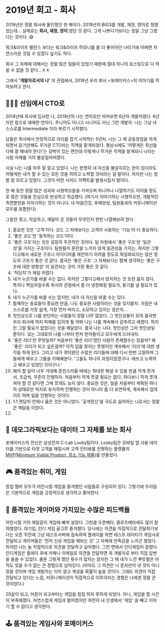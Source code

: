 # 2019년 회고 - 회사

2019년은 정말 회사에 올인했던 한 해이다. 2019년의 BIG3를 개발, 재정, 영어로 정했었는데... 실제로는 **회사, 재정, 영어** 였던 것 같다. 그게 나쁘다기보다는 정말 그냥 그랬다는 것이다. 😅

워크&라이프 밸런스 보다는 워크&라이프 하모니를 좀 더 좋아하던 나이기에 어쩌면 자연스러운 것일 수 있겠다 싶기도 하다.

회사 그 자체에 대해서는 정말 많은 일들이 있었기 때문에 절대 하나의 포스팅으로 다 적을 수 없을 것 같다...ㅎㅎ

그래서 **'개발자로서의 나'** 의 관점에서, 2019년 우리 회사 <포메이커스>의 이야기를 적어보려고 한다.

## 👩🏻‍💻 선임에서 CTO로

2014년에 회사에 입사한 나, 2019년의 나는 연차로만 따져보면 6년차 개발자였다. 6년차란 참으로 애매한 연차다. 주니어도 아니고 시니어도 아닌 그런 개발자. 나는 그냥 내 스스로를 Intermediate 이라 부르기 시작했다.

남들은 회사에서 안정적으로 자리를 잡기 시작하는 5년차, 나는 그 때 공동창업을 하게되면서 듣기만해도 무거운 CTO라는 직책을 맡게되었다. 평상시에도 '어떻게든 최선을 다해 잘 해내야 한다!'는 강박이 있는 편인데 이렇게나 무거운 직책을 맡게되니 나라는 사람 자체를 거의 불살질러버렸다.

사실 나는 나를 아주 잘 알고 있었다. 나는 분명히 내 자신을 불살지르는 한이 있더라도 어떻게든 내가 할 수 있는 모든 것을 하려고 노력할 것이라는 걸 말이다. 하지만 나는 정말 잘 모르고 있었다. 그것이 어떤 사이드 이펙트를 발생시킬지 말이다. 

한 해 동안 정말 많은 성과와 시행착오들을 거쳐오며 하나하나 나열하기도 어려울 정도로 많은 것들을 진심으로 반성하고 학습했다. (여기서 이야기하는 시행착오란, 개발적인 측면뿐만을 이야기하는 것이 아니다. 내 마음건강, 후배양성, 팀원들과의 커뮤니케이션 모두를 포함한다)

그동안 겪고, 학습하고, 깨달아 온 것들이 무엇인지 한번 나열해보려 한다.

1. 중요한 것은 '고객'이다. 코드 그 자체보다는 고객이 사용하는 '기능'이 더 중요하다.
2. '좋은 코드'란 '동작하는 코드'이다.
3. '좋은 구조'라는 것은 굉장히 주관적인 것이다. 팀 차원에서 '좋은 구조'란 '일관성'을 가지는 구조이다. 팀원들이 혼란을 느끼지 않게 일관성을 가지는, 하지만 그렇다고해서 새로운 구조나 아이디어를 제안하기 어려울 정도로 획일화되지는 않은 정도의 구조가 좋은 것 같다. 결국은 '좋은 구조' 그 자체보다는 함께 생각하는 '좋은 구조에 대한 방향성' 이 일관되는 것이 가장 좋은 것 같다.
4. '적당히'가 제일 어렵다.
5. 내가 누군가를 바꿀 수는 없다. 하지만 그렇다고해서 방치하는 것 또한 옳지 않다. 특히나 책임자일수록 회사의 관점에서 좀 더 냉정해질 필요가, 용기를 낼 필요가 있다.
6. 내가 누군가를 바꿀 수는 없지만, 내가 내 자신을 바꿀 수는 있다.
7. 함께하는 동료들이 중요한 만큼, 나도 중요한 사람이라는 것을 잊지말자. 가끔은 내 스스로를 가장 쉽게, 가장 먼저 버리고, 소모하고 있지는 않은지...
8. 첫인상으로 나를 판단하는 사람들이 정말 너무 많았다. 그 첫인상들이 모여 결국엔 우리 회사에 까지 피해를 입히게 될 까봐 나는 나를 계속해서 감추려고 애썼다. 하지만 그럴 필요가 없었다는 것을 깨달았다. 결국 나는 나다. 첫인상은 그저 첫인상일 뿐이다. 있는 그대로의 나를 나부터 먼저 받아들이고 모두에게 드러내자.
9. '좋은 리더'란 무엇일까? 처음부터 '좋은 리더'였던 사람이 존재할수는 있을까? 왜 '좋은' 리더가 되고 싶은걸까? 아직 답을 찾지는 못했지만 계속해서 '리더'에 대한 생각을 하게 된다. 그리고 내가 겪어왔던 수많은 리더들에 대해 다시 한번 고찰하며 그들에게 배우고 그들을 이해해본다. '그들도 하나의 과정이었겠구나. 애쓰고 노력하고 배우고 있었던 것이구나.'
10. 해야 할 일이 너무 거대해 혼란스러울 때에는 최대한 해낼 수 있을 만큼 작게 쪼개서, 조금씩, 꾸준히 진행하자. 처음부터 작게 쪼갤 필요는 없다. 하다보니 작게 쪼개져야 할 것 같다면 그때 쪼개도 늦지 않다. 중요한 것은, 일을 처음부터 계획된 하나의 상태로만 억지로 유지하며 진행하는 것이 아니라 좀 더 유연하게, 계속해서 업데이트 하며 일을 진행하는 것이다.
11. 1:1 면담이 언제나 옳은 것은 아니었다. '공개망신'을 극도로 싫어하는 나로서는 정말 큰 깨달음 이었다.
12. 

## 🧐 데모그라픽보다는 데이터 그 자체를 보는 회사

포메이커스의 전신은 삼성전자 C-Lab Looky팀이다. Looky팀은 모바일 앱 사용 데이터를 기반으로 타겟 고객을 매칭시켜 고객 인터뷰를 진행하는 플랫폼의 [MVP(Minimum Viable Product, 최소 기능 제품)]([https://ko.wikipedia.org/wiki/%EC%B5%9C%EC%86%8C_%EA%B8%B0%EB%8A%A5_%EC%A0%9C%ED%92%88](https://ko.wikipedia.org/wiki/최소_기능_제품))를 만들었다.



## 🎮 품격있는 취미, 게임

창업 멤버 모두가 어린시절 게임을 즐겨했던 사람들로 구성되어 있다. 그렇기에 우리팀은 기본적으로 게임을 긍정적으로 생각하고 좋아한다.



## 📝 품격있는 게이머와 가치있는 수많은 피드백들

어린시절 거의 매일같이 게임에 빠져 살았다. 그만큼 오픈베타, 클로즈베타에도 많이 참여했었다. 대기업, 인디 게임 골고루 즐겨했다. 당시에는 의견을 직접적으로 전달하기보다는 오픈 직전에 그냥 테스트서버에 접속하여 플레이를 하면 테스트 데이터가 게임사로 전달되고 게이머들은 '먼저 신상 게임을 해보는 것' 그 자체에 만족감을 느끼곤 했었다. 하지만 나는 늘 직접적으로 의견을 전달하고 싶어했다. 그런 면에서 인디게임이 끌렸다. 인디게임은 플레이 후에 카페나 이메일로 의견을 전달하면 꼭 개발자로 부터 직접 답변을 들을 수 있었다. 물론 그렇게 했던 횟수가 많지는 않지만 그 때 내가 느낀 뿌듯함은 아직도 잊을 수가 없는 큰 경험으로 남아있다. (아마도 그 의견은 나 혼자만이 낸 것이 아니었을 것이며 게임 개발자는 이미 알고 계셨을 확률이 높을 것이다. 그래도 의견이 직접 전달되고 있다는 느낌, 커뮤니케이션이 직접적으로 이루어지는 경험은 나에겐 정말 큰 것이었다.)

20살이 되고, 어른이 되고부터는 게임을 점점 하지 못하게 되었다. 아니, 게임을 할 시간이 부족해졌다. 자연스럽게 게임과 멀어졌지만 여전히 내 인생에서 '게임' 을 빼고 이야기 할 수 없다고 생각한다.



## 🕹 품격있는 게임사와 포메이커스

